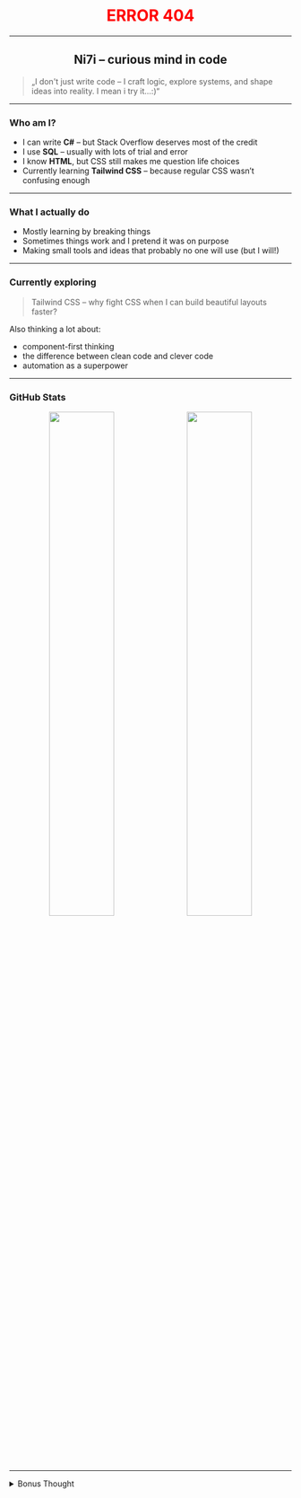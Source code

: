<h1 align="center" style="color: red;">ERROR 404</h1>

---

<h2 align="center">Ni7i – curious mind in code</h2>

> „I don't just write code – I craft logic, explore systems, and shape ideas into reality. I mean i try it...:)“

---

### Who am I?

- I can write **C#** – but Stack Overflow deserves most of the credit  
- I use **SQL** – usually with lots of trial and error  
- I know **HTML**, but CSS still makes me question life choices  
- Currently learning **Tailwind CSS** – because regular CSS wasn’t confusing enough

---

### What I actually do

- Mostly learning by breaking things  
- Sometimes things work and I pretend it was on purpose  
- Making small tools and ideas that probably no one will use (but I will!)

---

### Currently exploring

> Tailwind CSS – why fight CSS when I can build beautiful layouts faster?

Also thinking a lot about:
- component-first thinking  
- the difference between clean code and clever code  
- automation as a superpower

---

### GitHub Stats

<div align="center">
  <img src="https://github-readme-stats.vercel.app/api?username=Ni7i&show_icons=true&theme=tokyonight&hide_title=true" width="48%" />
  <img src="https://github-readme-stats.vercel.app/api/top-langs/?username=Ni7i&layout=compact&theme=tokyonight" width="48%" />
</div>

---

<details>
  <summary>Bonus Thought</summary>
  <p><i>
    PS: I'm not a big fan of those typical README layouts.  
    You're still reading? That tells me something about you too.
  </i></p>
</details>
